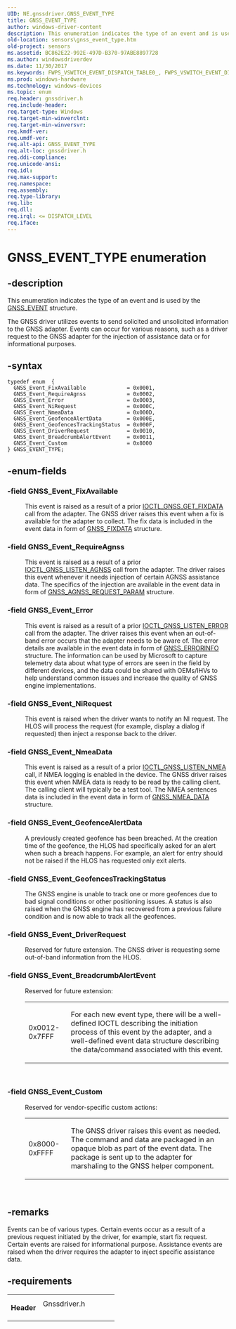 ```yaml
---
UID: NE.gnssdriver.GNSS_EVENT_TYPE
title: GNSS_EVENT_TYPE
author: windows-driver-content
description: This enumeration indicates the type of an event and is used by the GNSS_EVENT structure.
old-location: sensors\gnss_event_type.htm
old-project: sensors
ms.assetid: BC862E22-992E-497D-B370-97ABE8897728
ms.author: windowsdriverdev
ms.date: 11/30/2017
ms.keywords: FWPS_VSWITCH_EVENT_DISPATCH_TABLE0_, FWPS_VSWITCH_EVENT_DISPATCH_TABLE0
ms.prod: windows-hardware
ms.technology: windows-devices
ms.topic: enum
req.header: gnssdriver.h
req.include-header: 
req.target-type: Windows
req.target-min-winverclnt: 
req.target-min-winversvr: 
req.kmdf-ver: 
req.umdf-ver: 
req.alt-api: GNSS_EVENT_TYPE
req.alt-loc: gnssdriver.h
req.ddi-compliance: 
req.unicode-ansi: 
req.idl: 
req.max-support: 
req.namespace: 
req.assembly: 
req.type-library: 
req.lib: 
req.dll: 
req.irql: <= DISPATCH_LEVEL
req.iface: 
---
```


# GNSS_EVENT_TYPE enumeration



## -description
<p>This enumeration indicates the type of an event and is used by the <a href="sensors.gnss_event">GNSS_EVENT</a> structure.</p>
<p>The GNSS driver utilizes events to send solicited and unsolicited information to the GNSS adapter. Events can occur for various reasons, such as a driver request to the GNSS adapter for the injection of assistance data or for informational purposes.
</p>


## -syntax

````
typedef enum  { 
  GNSS_Event_FixAvailable             = 0x0001,
  GNSS_Event_RequireAgnss             = 0x0002,
  GNSS_Event_Error                    = 0x0003,
  GNSS_Event_NiRequest                = 0x000C,
  GNSS_Event_NmeaData                 = 0x000D,
  GNSS_Event_GeofenceAlertData        = 0x000E,
  GNSS_Event_GeofencesTrackingStatus  = 0x000F,
  GNSS_Event_DriverRequest            = 0x0010,
  GNSS_Event_BreadcrumbAlertEvent     = 0x0011,
  GNSS_Event_Custom                   = 0x8000
} GNSS_EVENT_TYPE;
````


## -enum-fields
<dl>

### -field GNSS_Event_FixAvailable

<dd>
<p>This event is raised as a result of a prior <a href="..\gnssdriver\ni-gnssdriver-ioctl-gnss-get-fixdata.md">IOCTL_GNSS_GET_FIXDATA</a> call from the adapter. The GNSS driver raises this event when a fix is available for the adapter to collect. The fix data is included in the event data in form of <a href="sensors.gnss_fixdata">GNSS_FIXDATA</a> structure.</p>
</dd>

### -field GNSS_Event_RequireAgnss

<dd>
<p>This event is raised as a result of a prior <a href="..\gnssdriver\ni-gnssdriver-ioctl-gnss-listen-agnss.md">IOCTL_GNSS_LISTEN_AGNSS</a> call from the adapter. The driver raises this event whenever it needs injection of certain AGNSS assistance data. The specifics of the injection are available in the event data in form of <a href="sensors.gnss_agnss_request_param">GNSS_AGNSS_REQUEST_PARAM</a> structure.</p>
</dd>

### -field GNSS_Event_Error

<dd>
<p>This event is raised as a result of a prior <a href="..\gnssdriver\ni-gnssdriver-ioctl-gnss-listen-error.md">IOCTL_GNSS_LISTEN_ERROR</a> call from the adapter. The driver raises this event when an out-of-band error occurs that the adapter needs to be aware of. The error details are available in the event data in form of <a href="sensors.gnss_errorinfo">GNSS_ERRORINFO</a> structure. The information can be used by Microsoft to capture telemetry data about what type of errors are seen in the field by different devices, and the data could be shared with OEMs/IHVs to help understand common issues and increase the quality of GNSS engine implementations.</p>
</dd>

### -field GNSS_Event_NiRequest

<dd>
<p>This event is raised when the driver wants to notify an NI request. The HLOS will process the request (for example, display a dialog if requested) then inject a response back to the driver.</p>
</dd>

### -field GNSS_Event_NmeaData

<dd>
<p>This event is raised as a result of a prior <a href="..\gnssdriver\ni-gnssdriver-ioctl-gnss-listen-nmea.md">IOCTL_GNSS_LISTEN_NMEA</a> call, if NMEA logging is enabled in the device. The GNSS driver raises this event when NMEA data is ready to be read by the calling client. The calling client will typically be a test tool. The NMEA sentences data is included in the event data in form of <a href="sensors.gnss_nmea_data">GNSS_NMEA_DATA</a> structure.
</p>
</dd>

### -field GNSS_Event_GeofenceAlertData

<dd>
<p>A previously created geofence has been breached. At the creation time of the geofence, the HLOS had specifically asked for an alert when such a breach happens. For example, an alert for entry should not be raised if the HLOS has requested only exit alerts.</p>
</dd>

### -field GNSS_Event_GeofencesTrackingStatus

<dd>
<p>The GNSS engine is unable to track one or more geofences due to bad signal conditions or other positioning issues. A status is also raised when the GNSS engine has recovered from a previous failure condition and is now able to track all the geofences.</p>
</dd>

### -field GNSS_Event_DriverRequest

<dd>
<p>Reserved for future extension. The GNSS driver is requesting some out-of-band information from the HLOS.</p>
</dd>

### -field GNSS_Event_BreadcrumbAlertEvent

<dd>
<p>Reserved for future extension:</p>
<table>
<tr>
<td>
<p>0x0012- 0x7FFF</p>
</td>
<td>
<p>For each new event type, there will be a well-defined IOCTL describing the initiation process of this event by the adapter, and a well-defined event data structure describing the data/command associated with this event.</p>
</td>
</tr>
</table>
<p> </p>
</dd>

### -field GNSS_Event_Custom

<dd>
<p>Reserved for vendor-specific custom actions:</p>
<table>
<tr>
<td>
<p>0x8000-0xFFFF</p>
</td>
<td>
<p>The GNSS driver raises this event as needed. The command and data are packaged in an opaque blob as part of the event data. The package is sent up to the adapter for marshaling to the GNSS helper component.</p>
</td>
</tr>
</table>
<p> </p>
</dd>
</dl>

## -remarks
<p>Events can be of various types. Certain events occur as a result of a previous request initiated by the driver, for example, start fix request. Certain events are raised for informational purpose. Assistance events are raised when the driver requires the adapter to inject specific assistance data.</p>

## -requirements
<table>
<tr>
<th width="30%">
<p>Header</p>
</th>
<td width="70%">
<dl>
<dt>Gnssdriver.h</dt>
</dl>
</td>
</tr>
</table>